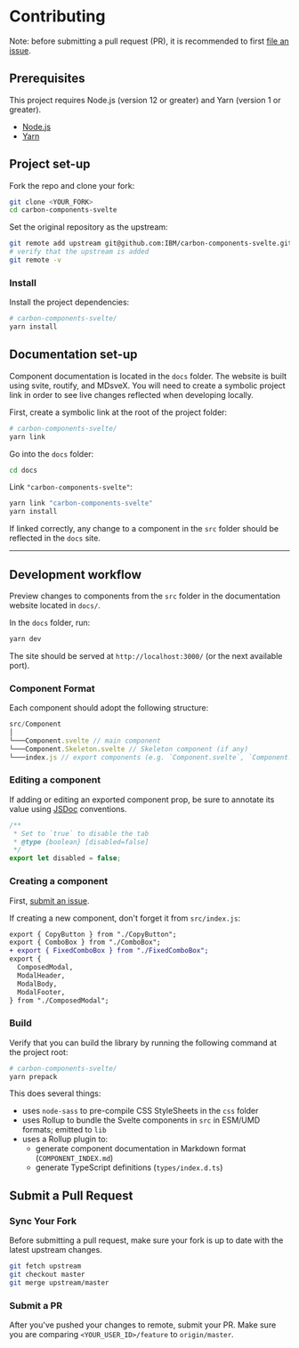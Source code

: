 # Contributing

Note: before submitting a pull request (PR), it is recommended to first [file an issue](https://github.com/IBM/carbon-components-svelte/issues).

## Prerequisites

This project requires Node.js (version 12 or greater) and Yarn (version 1 or greater).

- [Node.js](https://nodejs.org/en/download/package-manager/)
- [Yarn](https://classic.yarnpkg.com/en/docs/install)

## Project set-up

Fork the repo and clone your fork:

```sh
git clone <YOUR_FORK>
cd carbon-components-svelte
```

Set the original repository as the upstream:

```sh
git remote add upstream git@github.com:IBM/carbon-components-svelte.git
# verify that the upstream is added
git remote -v
```

### Install

Install the project dependencies:

```sh
# carbon-components-svelte/
yarn install
```

## Documentation set-up

Component documentation is located in the `docs` folder. The website is built using svite, routify, and MDsveX. You will need to create a symbolic project link in order to see live changes reflected when developing locally.

First, create a symbolic link at the root of the project folder:

```sh
# carbon-components-svelte/
yarn link
```

Go into the `docs` folder:

```sh
cd docs
```

Link `"carbon-components-svelte"`:

```sh
yarn link "carbon-components-svelte"
yarn install
```

If linked correctly, any change to a component in the `src` folder should be reflected in the `docs` site.

---

## Development workflow

Preview changes to components from the `src` folder in the documentation website located in `docs/`.

In the `docs` folder, run:

```sh
yarn dev
```

The site should be served at `http://localhost:3000/` (or the next available port).

### Component Format

Each component should adopt the following structure:

```js
src/Component
│
└───Component.svelte // main component
└───Component.Skeleton.svelte // Skeleton component (if any)
└───index.js // export components (e.g. `Component.svelte`, `Component.Skeleton.svelte`)
```

### Editing a component

If adding or editing an exported component prop, be sure to annotate its value using [JSDoc](https://jsdoc.app/) conventions.

```js
/**
 * Set to `true` to disable the tab
 * @type {boolean} [disabled=false]
 */
export let disabled = false;
```

### Creating a component

First, [submit an issue](https://github.com/IBM/carbon-components-svelte/issues).

If creating a new component, don't forget it from `src/index.js`:

```diff
export { CopyButton } from "./CopyButton";
export { ComboBox } from "./ComboBox";
+ export { FixedComboBox } from "./FixedComboBox";
export {
  ComposedModal,
  ModalHeader,
  ModalBody,
  ModalFooter,
} from "./ComposedModal";
```

### Build

Verify that you can build the library by running the following command at the project root:

```sh
# carbon-components-svelte/
yarn prepack
```

This does several things:

- uses `node-sass` to pre-compile CSS StyleSheets in the `css` folder
- uses Rollup to bundle the Svelte components in `src` in ESM/UMD formats; emitted to `lib`
- uses a Rollup plugin to:
  - generate component documentation in Markdown format (`COMPONENT_INDEX.md`)
  - generate TypeScript definitions (`types/index.d.ts`)

## Submit a Pull Request

### Sync Your Fork

Before submitting a pull request, make sure your fork is up to date with the latest upstream changes.

```sh
git fetch upstream
git checkout master
git merge upstream/master
```

### Submit a PR

After you've pushed your changes to remote, submit your PR. Make sure you are comparing `<YOUR_USER_ID>/feature` to `origin/master`.
